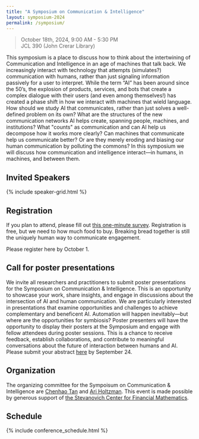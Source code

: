 ```yaml
---
title: "A Symposium on Communication & Intelligence"
layout: symposium-2024
permalink: /symposium/
---
```


> October 18th, 2024, 9:00 AM - 5:30 PM   
> JCL 390 (John Crerar Library)   

This symposium is a place to discuss how to think about the intertwining of Communication and Intelligence in an age of machines that talk back. We increasingly interact with technology that attempts (simulates?) communication with humans, rather than just signaling information passively for a user to interpret. While the term “AI” has been around since the 50’s, the explosion of products, services, and bots that create a complex dialogue with their users (and even among themselves!) has created a phase shift in how we interact with machines that wield language. How should we study AI that communicates, rather than just solves a well-defined problem on its own? What are the structures of the new communication networks AI helps create, spanning people, machines, and institutions? What "counts" as communication and can AI help us decompose how it works more clearly? Can machines that communicate help us communicate better? Or are they merely eroding and biasing our human communication by polluting the commons? In this symposium we will discuss how communication and intelligence interact—in humans, in machines, and between them.

## Invited Speakers
{% include speaker-grid.html %}

## Registration
If you plan to attend, please fill out <a href='https://docs.google.com/forms/d/e/1FAIpQLSdttrYOMDGvdfma-zQA-BGLyU8ZkLVMzxzpg7r7hCl4Y_qeWQ/viewform?usp=pp_url'>this one-minute survey</a>. Registration is free, but we need to how much food to buy. Breaking bread together is still the uniquely human way to communicate engagement.

Please register here by October 1.

## Call for poster presentations

We invite all researchers and practitioners to submit poster presentations for the Symposium on Communication & Intelligence. This is an opportunity to showcase your work, share insights, and engage in discussions about the intersection of AI and human communication. We are particularly interested in presentations that examine opportunities and challenges to achieve complementary and beneficent AI. Automation will happen inevitably—but where are the opportunities for symbiosis?
Poster presenters will have the opportunity to display their posters at the Symposium and engage with fellow attendees during poster sessions. This is a chance to receive feedback, establish collaborations, and contribute to meaningful conversations about the future of interaction between humans and AI. Please submit your abstract <a href='https://docs.google.com/forms/d/e/1FAIpQLSdIx0iqGnwqI0i5lbilzWGnl9lfe94bjgcZsN1Kzb1oqa9mXw/viewform?usp=pp_url'>here</a> by September 24.

## Organization

The organizing committee for the Sympoisum on Communication & Intelligence are <a href='https://cs.uchicago.edu/people/chenhao-tan/'>Chenhao Tan</a> and <a href='http://ariholtzman.com/'>Ari Holtzman</a>. This event is made possible by generous support of <a href='https://stevanovichcenter.uchicago.edu/'>the Stevanovich Center for Financial Mathematics</a>.

## Schedule

{% include conference_schedule.html %}

